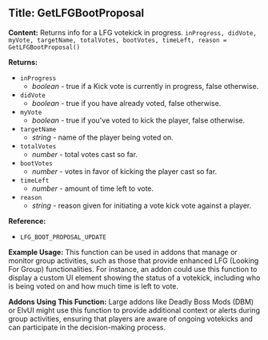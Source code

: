 ## Title: GetLFGBootProposal

**Content:**
Returns info for a LFG votekick in progress.
`inProgress, didVote, myVote, targetName, totalVotes, bootVotes, timeLeft, reason = GetLFGBootProposal()`

**Returns:**
- `inProgress`
  - *boolean* - true if a Kick vote is currently in progress, false otherwise.
- `didVote`
  - *boolean* - true if you have already voted, false otherwise.
- `myVote`
  - *boolean* - true if you've voted to kick the player, false otherwise.
- `targetName`
  - *string* - name of the player being voted on.
- `totalVotes`
  - *number* - total votes cast so far.
- `bootVotes`
  - *number* - votes in favor of kicking the player cast so far.
- `timeLeft`
  - *number* - amount of time left to vote.
- `reason`
  - *string* - reason given for initiating a vote kick vote against a player.

**Reference:**
- `LFG_BOOT_PROPOSAL_UPDATE`

**Example Usage:**
This function can be used in addons that manage or monitor group activities, such as those that provide enhanced LFG (Looking For Group) functionalities. For instance, an addon could use this function to display a custom UI element showing the status of a votekick, including who is being voted on and how much time is left to vote.

**Addons Using This Function:**
Large addons like Deadly Boss Mods (DBM) or ElvUI might use this function to provide additional context or alerts during group activities, ensuring that players are aware of ongoing votekicks and can participate in the decision-making process.